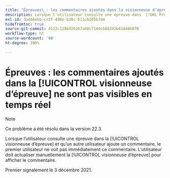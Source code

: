 ```yaml
---
title: "Épreuves\_: les commentaires ajoutés dans la visionneuse d’épreuve ne sont pas visibles en temps réel"
description: Lorsque l’utilisateur consulte une épreuve dans  [!DNL Proof Viewer] et qu’un autre utilisateur ajoute un commentaire, le premier utilisateur ne voit pas immédiatement ce commentaire.
exl-id: 3ad46ebb-cc2f-490e-b30c-611cb205b7d4
hidefromtoc: true
source-git-commit: d122c128b926167a00c7149cb88392b618486876
workflow-type: ht
source-wordcount: '98'
ht-degree: 100%

---
```


# Épreuves : les commentaires ajoutés dans la [!UICONTROL visionneuse d’épreuve] ne sont pas visibles en temps réel

>[!NOTE]
>
>Ce problème a été résolu dans la version 22.3.

Lorsque l’utilisateur consulte une épreuve dans la [!UICONTROL visionneuse d’épreuve] et qu’un autre utilisateur ajoute un commentaire, le premier utilisateur ne voit pas immédiatement ce commentaire. L’utilisateur doit actualiser manuellement la [!UICONTROL visionneuse d’épreuve] pour afficher le commentaire.

Premier signalement le 3 décembre 2021.
